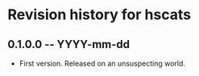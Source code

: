 # Revision history for hscats

## 0.1.0.0 -- YYYY-mm-dd

* First version. Released on an unsuspecting world.
